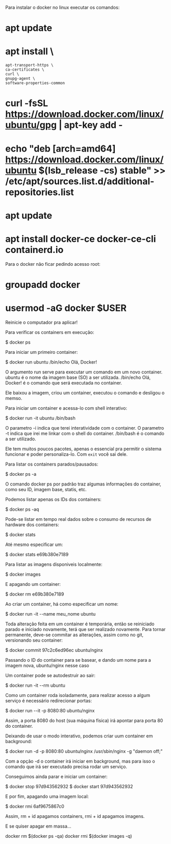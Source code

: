 Para instalar o docker no linux executar os comandos:

# apt update
# apt install \
    apt-transport-https \
    ca-certificates \
    curl \
    gnupg-agent \
    software-properties-common
# curl -fsSL https://download.docker.com/linux/ubuntu/gpg | apt-key add -
# echo "deb [arch=amd64] https://download.docker.com/linux/ubuntu $(lsb_release -cs) stable" >> /etc/apt/sources.list.d/additional-repositories.list
# apt update
# apt install  docker-ce docker-ce-cli containerd.io

Para o docker não ficar pedindo acesso root:

# groupadd docker
# usermod -aG docker $USER

Reinicie o computador pra aplicar!

Para verificar os containers em execução:

$ docker ps

Para iniciar um primeiro container:

$ docker run ubuntu /bin/echo Olá, Docker!

O argumento run serve para executar um comando em um novo container.
ubuntu é o nome da imagem base (SO) a ser utilizada.
/bin/echo Olá, Docker! é o comando que será executada no container.

Ele baixou a imagem, criou um container, executou o comando e desligou o memso.

Para iniciar um container e acessa-lo com shell interativo:

$ docker run -it ubuntu /bin/bash

O parametro -i indica que terei interatividade com o container.
O parametro -t indica que irei me linkar com o shell do container.
/bin/bash é o comando a ser utilizado.

Ele tem muitos poucos pacotes, apenas o essencial pra permitir o sistema funcionar e poder personaliza-lo.
Com `exit` você sai dele. 

Para listar os containers parados/pausados:

$ docker ps -a

O comando docker ps por padrão traz algumas informações do container, como seu ID, imagem base, statis, etc.

Podemos listar apenas os IDs dos containers:

$ docker ps -aq

Pode-se listar em tempo real dados sobre o consumo de recursos de hardware dos containers:

$ docker stats

Até mesmo especificar um:

$ docker stats e69b380e7189

Para listar as imagens disponiveis localmente:

$ docker images

E apagando um container:

$ docker rm e69b380e7189

Ao criar um container, há como especificar um nome:

$ docker run -it --name meu_nome ubuntu

Toda alteração feita em um container é temporária, então se reiniciado parado e iniciado novamente, terá que ser realizado novamente.
Para tornar permanente, deve-se commitar as alterações, assim como no git, versionando seu container:

$ docker commit 97c2c6ed96ec ubuntu/nginx

Passando o ID do container para se basear, e dando um nome para a imagem nova, ubuntu/nginx nesse caso

Um container pode se autodestruir ao sair:

$ docker run -it --rm ubuntu

Como um container roda isoladamente, para realizar acesso a algum serviço é necessário redirecionar portas:

$ docker run --it -p 8080:80 ubuntu/nginx

Assim, a porta 8080 do host (sua máquina física) irá apontar para porta 80 do container.

Deixando de usar o modo interativo, podemos criar uum container em background:

$ docker run -d -p 8080:80 ubuntu/nginx /usr/sbin/nginx -g "daemon off;"

Com a opção -d o container irá iniciar em background, mas para isso o comando que irá ser executado precisa rodar um serviço.

Conseguimos ainda parar e iniciar um container:

$ docker stop 97d943562932
$ docker start 97d943562932

E por fim, apagando uma imagem local:

$ docker rmi 6af9675867c0

Assim, rm + id apagamos containers, rmi + id apagamos imagens.

E se quiser apagar em massa...

docker rm $(docker ps -qa)
docker rmi $(docker images -q)
